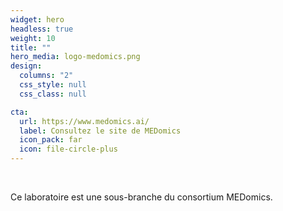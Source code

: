 ```yaml
---
widget: hero
headless: true
weight: 10
title: ""
hero_media: logo-medomics.png
design:
  columns: "2"
  css_style: null
  css_class: null

cta:
  url: https://www.medomics.ai/
  label: Consultez le site de MEDomics
  icon_pack: far
  icon: file-circle-plus
---
```

<br>

Ce laboratoire est une sous-branche du consortium MEDomics.

<br>
